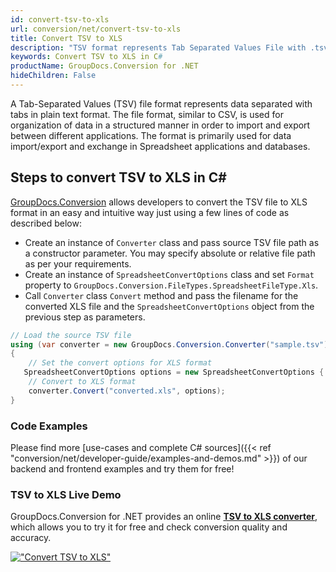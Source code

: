 ```yaml
---
id: convert-tsv-to-xls
url: conversion/net/convert-tsv-to-xls
title: Convert TSV to XLS
description: "TSV format represents Tab Separated Values File with .tsv extension. Learn how to convert TSV to XLS file programmatically in C# language using GroupDocs.Conversion for .NET library."
keywords: Convert TSV to XLS in C#
productName: GroupDocs.Conversion for .NET
hideChildren: False
---
```


A Tab-Separated Values (TSV) file format represents data separated with tabs in plain text format. The file format, similar to CSV, is used for organization of data in a structured manner in order to import and export between different applications. The format is primarily used for data import/export and exchange in Spreadsheet applications and databases. 

## Steps to convert TSV to XLS in C#

[GroupDocs.Conversion](https://products.groupdocs.com/conversion/net) allows developers to convert the TSV file to XLS format in an easy and intuitive way just using a few lines of code as described below:

* Create an instance of `Converter` class and pass source TSV file path as a constructor parameter. You may specify absolute or relative file path as per your requirements. 
* Create an instance of `SpreadsheetConvertOptions` class and set `Format` property to `GroupDocs.Conversion.FileTypes.SpreadsheetFileType.Xls`.
* Call `Converter` class `Convert` method and pass the filename for the converted XLS file and the `SpreadsheetConvertOptions` object from the previous step as parameters.

```csharp
// Load the source TSV file
using (var converter = new GroupDocs.Conversion.Converter("sample.tsv"))
{
    // Set the convert options for XLS format
   SpreadsheetConvertOptions options = new SpreadsheetConvertOptions { Format = GroupDocs.Conversion.FileTypes.SpreadsheetFileType.Xls };
    // Convert to XLS format
    converter.Convert("converted.xls", options);
}
```

### Code Examples

Please find more [use-cases and complete C# sources]({{< ref "conversion/net/developer-guide/examples-and-demos.md" >}}) of our backend and frontend examples and try them for free!

### TSV to XLS Live Demo

GroupDocs.Conversion for .NET provides an online [**TSV to XLS converter**](https://products.groupdocs.app/conversion/tsv-to-xls), which allows you to try it for free and check conversion quality and accuracy.

[!["Convert TSV to XLS"](conversion/net/images/convert-to-xls/convert-tsv-to-xls.png)](https://products.groupdocs.app/conversion/tsv-to-xls)
